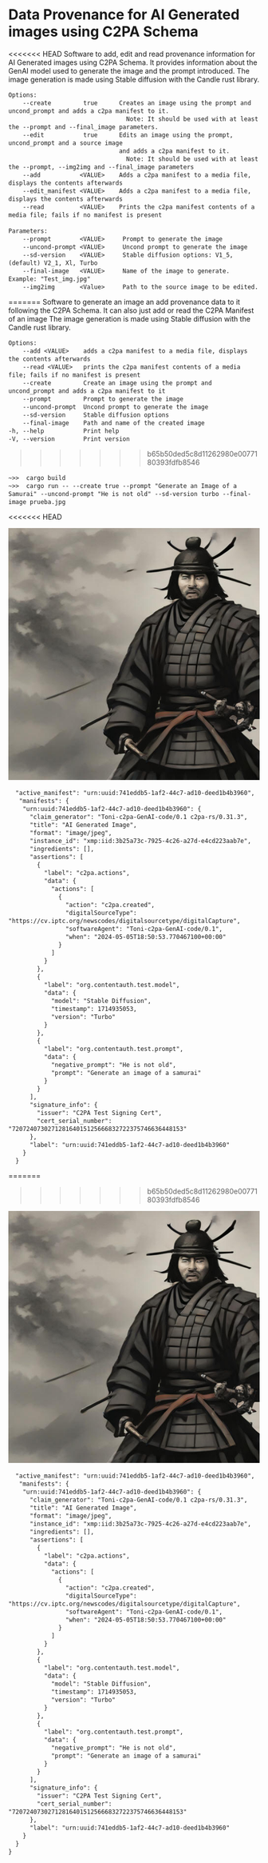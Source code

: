 # Data Provenance for AI Generated images using C2PA Schema

<<<<<<< HEAD
Software to add, edit and read provenance information for AI Generated images using C2PA Schema. It provides information about the GenAI model used to generate the image and the prompt introduced. The image generation is made using Stable diffusion with the Candle rust library.

    Options:
        --create         true      Creates an image using the prompt and uncond_prompt and adds a c2pa manifest to it. 
                                     Note: It should be used with at least the --prompt and --final_image parameters.
        --edit           true      Edits an image using the prompt, uncond_prompt and a source image 
                                   and adds a c2pa manifest to it. 
                                     Note: It should be used with at least the --prompt, --img2img and --final_image parameters
        --add           <VALUE>    Adds a c2pa manifest to a media file, displays the contents afterwards
        --edit_manifest <VALUE>    Adds a c2pa manifest to a media file, displays the contents afterwards
        --read          <VALUE>    Prints the c2pa manifest contents of a media file; fails if no manifest is present
    
    Parameters:
        --prompt        <VALUE>     Prompt to generate the image
        --uncond-prompt <VALUE>     Uncond prompt to generate the image
        --sd-version    <VALUE>     Stable diffusion options: V1_5, (default) V2_1, Xl, Turbo
        --final-image   <VALUE>     Name of the image to generate. Example: "Test_img.jpg"
        --img2img       <Value>     Path to the source image to be edited. 

=======
Software to generate an image an add provenance data to it following the C2PA Schema. It can also just add or read the C2PA Manifest of an image
The image generation is made using Stable diffusion with the Candle rust library.

    Options:
        --add <VALUE>    adds a c2pa manifest to a media file, displays the contents afterwards
        --read <VALUE>   prints the c2pa manifest contents of a media file; fails if no manifest is present
        --create         Create an image using the prompt and uncond_prompt and adds a c2pa manifest to it
        --prompt         Prompt to generate the image
        --uncond-prompt  Uncond prompt to generate the image
        --sd-version     Stable diffusion options
        --final-image    Path and name of the created image
    -h, --help           Print help
    -V, --version        Print version
    
>>>>>>> b65b50ded5c8d11262980e0077180393fdfb8546
```console
~>>  cargo build
~>>  cargo run -- --create true --prompt "Generate an Image of a Samurai" --uncond-prompt "He is not old" --sd-version turbo --final-image prueba.jpg
```
<<<<<<< HEAD

![Samurai image generated](https://github.com/Shovar/TFM_C2PA_AIGen_Img/blob/main/prueba.jpg?raw=true)
```console
  "active_manifest": "urn:uuid:741eddb5-1af2-44c7-ad10-deed1b4b3960",
   "manifests": {
    "urn:uuid:741eddb5-1af2-44c7-ad10-deed1b4b3960": {
      "claim_generator": "Toni-c2pa-GenAI-code/0.1 c2pa-rs/0.31.3",
      "title": "AI Generated Image",
      "format": "image/jpeg",
      "instance_id": "xmp:iid:3b25a73c-7925-4c26-a27d-e4cd223aab7e",
      "ingredients": [],
      "assertions": [
        {
          "label": "c2pa.actions",
          "data": {
            "actions": [
              {
                "action": "c2pa.created",
                "digitalSourceType": "https://cv.iptc.org/newscodes/digitalsourcetype/digitalCapture",
                "softwareAgent": "Toni-c2pa-GenAI-code/0.1",
                "when": "2024-05-05T18:50:53.770467100+00:00"
              }
            ]
          }
        },
        {
          "label": "org.contentauth.test.model",
          "data": {
            "model": "Stable Diffusion",
            "timestamp": 1714935053,
            "version": "Turbo"
          }
        },
        {
          "label": "org.contentauth.test.prompt",
          "data": {
            "negative_prompt": "He is not old",
            "prompt": "Generate an image of a samurai"
          }
        }
      ],
      "signature_info": {
        "issuer": "C2PA Test Signing Cert",
        "cert_serial_number": "720724073027128164015125666832722375746636448153"
      },
      "label": "urn:uuid:741eddb5-1af2-44c7-ad10-deed1b4b3960"
    }
  }
```

=======
>>>>>>> b65b50ded5c8d11262980e0077180393fdfb8546

![Samurai image generated](https://github.com/Shovar/TFM_C2PA_AIGen_Img/blob/main/prueba.jpg?raw=true)
```console
  "active_manifest": "urn:uuid:741eddb5-1af2-44c7-ad10-deed1b4b3960",
   "manifests": {
    "urn:uuid:741eddb5-1af2-44c7-ad10-deed1b4b3960": {
      "claim_generator": "Toni-c2pa-GenAI-code/0.1 c2pa-rs/0.31.3",
      "title": "AI Generated Image",
      "format": "image/jpeg",
      "instance_id": "xmp:iid:3b25a73c-7925-4c26-a27d-e4cd223aab7e",
      "ingredients": [],
      "assertions": [
        {
          "label": "c2pa.actions",
          "data": {
            "actions": [
              {
                "action": "c2pa.created",
                "digitalSourceType": "https://cv.iptc.org/newscodes/digitalsourcetype/digitalCapture",
                "softwareAgent": "Toni-c2pa-GenAI-code/0.1",
                "when": "2024-05-05T18:50:53.770467100+00:00"
              }
            ]
          }
        },
        {
          "label": "org.contentauth.test.model",
          "data": {
            "model": "Stable Diffusion",
            "timestamp": 1714935053,
            "version": "Turbo"
          }
        },
        {
          "label": "org.contentauth.test.prompt",
          "data": {
            "negative_prompt": "He is not old",
            "prompt": "Generate an image of a samurai"
          }
        }
      ],
      "signature_info": {
        "issuer": "C2PA Test Signing Cert",
        "cert_serial_number": "720724073027128164015125666832722375746636448153"
      },
      "label": "urn:uuid:741eddb5-1af2-44c7-ad10-deed1b4b3960"
    }
  }
}
```
